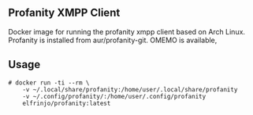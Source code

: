 ## Profanity XMPP Client
Docker image for running the profanity xmpp client based on Arch Linux.
Profanity is installed from aur/profanity-git.
OMEMO is available,

## Usage
```console
# docker run -ti --rm \
    -v ~/.local/share/profanity:/home/user/.local/share/profanity
    -v ~/.config/profanity/:/home/user/.config/profanity
    elfrinjo/profanity:latest
```
